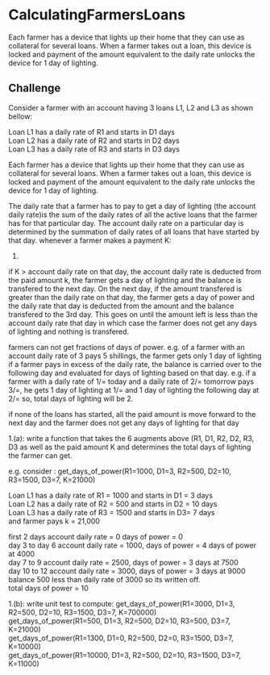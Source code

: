 # CalculatingFarmersLoans
Each farmer has a device that lights up their home that they can use as collateral for several loans. When a farmer takes out a loan, this device is locked and payment of the amount equivalent to the daily rate unlocks the device for 1 day of lighting. 

## Challenge

Consider a farmer with an account having 3 loans L1, L2 and L3 as shown bellow:<br>

Loan L1 has a daily rate of R1 and starts in D1 days<br>
Loan L2 has a daily rate of R2 and starts in D2 days<br>
Loan L3 has a daily rate of R3 and starts in D3 days<br>

Each farmer has a device that lights up their home that they can use as collateral for several loans. When a farmer takes out a loan, this device is locked
and payment of the amount equivalent to the daily rate unlocks the device for 1 day of lighting. 

The daily rate that a farmer has to pay to get a day of lighting (the account daily rate)is the sum of the daily rates of all the active loans that the 
farmer has for that particular day. The account daily rate on a particular day is determined by the summation of daily rates of all loans that have started by that day.
whenever a farmer makes a payment K:

1. 
if K > account daily rate on that day, the account daily rate is deducted from the paid amount k, the farmer gets a day of lighting and the balance
is transfered to the next day. On the next day, if the amount transfered is greater than the daily rate on that day, the farmer gets a day of power and the 
daily rate that day is deducted from the amount and the balance transfered to the 3rd day. This goes on until the amount left is less than the account daily rate that day 
in which case the farmer does not get any days of lighting and nothing is transfered.

farmers can not get fractions of days of power. e.g. of a farmer with an account daily rate of 3 pays 5 shillings, the farmer gets only 1 day of lighting
if a farmer pays in excess of the daily rate, the balance is carried over to the following day and evaluated for days of lighting based on that day. e.g. if a 
farmer with a daily rate of 1/= today and a daily rate of 2/= tomorrow pays 3/=, he gets 1 day of lighting at 1/= and 1 day of lighting the following day at 2/= so, total
days of lighting will be 2.

if none of the loans has started, all the paid amount is move forward to the next day and the farmer does not get any days of lighting for that day

1.(a): 
write a function that takes the 6 augments above (R1, D1, R2, D2, R3, D3 as well as the paid amount K and determines the total days of lighting the farmer can get.

e.g. consider : get_days_of_power(R1=1000, D1=3, R2=500, D2=10, R3=1500, D3=7, K=21000)

Loan L1 has a daily rate of R1 = 1000 and starts in D1 = 3 days<br>
Loan L2 has a daily rate of R2 = 500 and starts in D2 = 10 days<br>
Loan L3 has a daily rate of R3 = 1500 and starts in D3= 7 days<br>
and farmer pays k = 21,000

first 2 days  account daily rate = 0 days of power = 0<br>
day 3 to day 6 account daily rate = 1000, days of power = 4 days of power at 4000<br>
day 7 to 9 account daily rate = 2500, days of power = 3 days at 7500<br>
day 10 to 12 account daily rate = 3000, days of power = 3 days at 9000 <br>
balance 500 less than daily rate of 3000 so its written off.<br>
total days of power = 10

1.(b): 
write unit test to compute:
get_days_of_power(R1=3000, D1=3, R2=500, D2=10, R3=1500, D3=7, K=700000)<br>
get_days_of_power(R1=500, D1=3, R2=500, D2=10, R3=500, D3=7, K=21000)<br>
get_days_of_power(R1=1300, D1=0, R2=500, D2=0, R3=1500, D3=7, K=10000)<br>
get_days_of_power(R1=10000, D1=3, R2=500, D2=10, R3=1500, D3=7, K=11000)<br>

